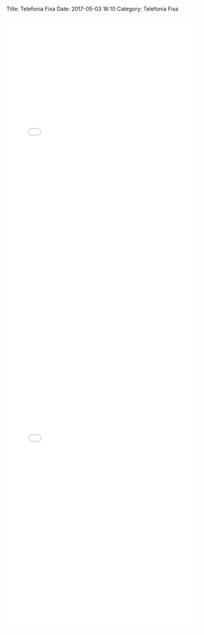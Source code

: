 Title: Telefonia Fixa
Date: 2017-05-03 16:10
Category: Telefonia Fixa

<iframe width="100%" height="800" frameborder="0" scrolling="no" src="//plot.ly/~gfelitti/247.embed"></iframe>

<iframe width="100%" height="800" frameborder="0" scrolling="no" src="//plot.ly/~gfelitti/249.embed"></iframe>


